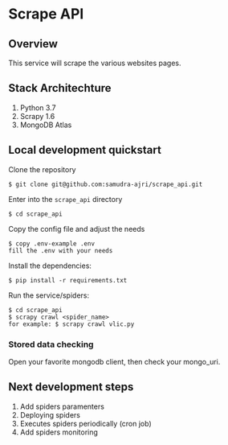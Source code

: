 # Scrape API 

## Overview
This service will scrape the various websites pages.

## Stack Architechture
1. Python 3.7
2. Scrapy 1.6
3. MongoDB Atlas

## Local development quickstart
Clone the repository
```
$ git clone git@github.com:samudra-ajri/scrape_api.git
```
Enter into the `scrape_api` directory
```
$ cd scrape_api
```
Copy the config file and adjust the needs
```
$ copy .env-example .env
fill the .env with your needs
```
Install the dependencies:
```
$ pip install -r requirements.txt
```
Run the service/spiders:
```
$ cd scrape_api
$ scrapy crawl <spider_name>
for example: $ scrapy crawl vlic.py
```

### Stored data checking
Open your favorite mongodb client, then check your mongo_uri.

## Next development steps
1. Add spiders paramenters
2. Deploying spiders
3. Executes spiders periodically (cron job)
4. Add spiders monitoring
